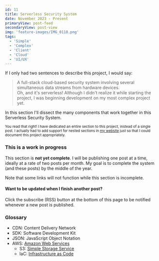 ```yaml
---
id: 11
title: Serverless Security System
date: November 2023 - Present
primaryView: post-feed
secondaryView: post-view
img: 'feature-images/IMG_0118.png'
tags: 
  - 'Simple'
  - 'Complex'
  - 'Client'
  - 'Cloud'
  - 'UI/UX'
---
```


If I only had two sentences to describe this project, I would say:
> A full-stack cloud-based security system involving several simultaneous data streams from hardware devices. \
> Oh, and it's serverless!
Although I didn't realize it while starting the project, I was beginning development on my most complex project yet.

<!--more-->
In this section I'll dissect the many components that work together in this Serverless Security System.

<small>

You read that right! I have dedicated an entire section to this project, instead of a single post. I actually had to add support for nested sections in [my website](/portfolio/build-a-blog) just so that I could document this project appropriately.
</small>

<divider></divider>

### This is a work in progress
This section is **not yet complete**. I will be publishing one post at a time, ideally at a rate of two posts per month. My goal is to complete the system (and these posts) by the middle of the year.

Note that some links will not function while this section is incomplete.

#### Want to be updated when I finish another post? 
Click the subscribe (RSS) button at the bottom of this page to be notified whenever a new post is published.

<divider></divider>

### Glossary
- CDN: Content Delivery Network
- SDK: Software Development Kit
- JSON: JavaScript Object Notation
- AWS: [Amazon Web Services](https://aws.amazon.com)
  - S3: [Simple Storage Service](https://aws.amazon.com/s3)
  - IaC: [Infrastructure as Code](/cloud/infrastructure-as-code)
